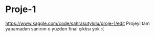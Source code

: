 # Proje-1
https://www.kaggle.com/code/sahrasutylolu/proje-1/edit
Projeyi tam yapamadım sanırım o yüzden final çıktısı yok :(
